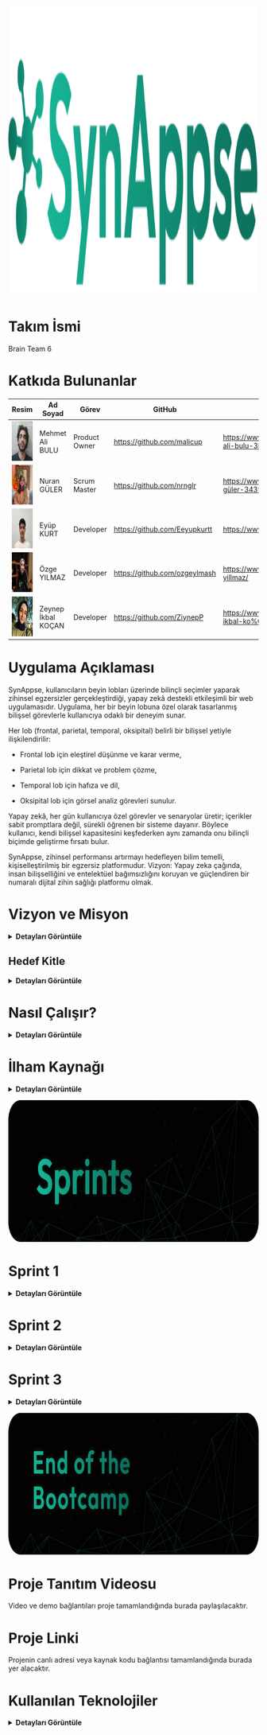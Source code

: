 
<p align="center">
 <img src="project_management/general/headers/logo.png" width="544" height="585"/> 
</p>


# Takım İsmi 

Brain Team 6


# Katkıda Bulunanlar

| Resim | Ad Soyad | Görev | GitHub | Linkedin |
| --- | --- | --- | --- | --- |
| <img src="project_management/general/devpics/mehmet.png" width="80" height="80"/> | Mehmet Ali BULU | Product Owner | https://github.com/malicup | https://www.linkedin.com/in/mehmet-ali-bulu-3b0869257/ |
| <img src="project_management/general/devpics/nuran.png" width="80" height="80"/> | Nuran GÜLER | Scrum Master | https://github.com/nrnglr | https://www.linkedin.com/in/nuran-güler-3439a0262/ |
| <img src="project_management/general/devpics/eyup.png" width="80" height="80"/> | Eyüp KURT | Developer | https://github.com/Eeyupkurtt | https://www.linkedin.com/in/eyupkurt/ |
| <img src="project_management/general/devpics/ozge.png" width="80" height="80"/> | Özge YILMAZ | Developer | https://github.com/ozgeylmash | https://www.linkedin.com/in/ozge-yillmaz/ |
| <img src="project_management/general/devpics/zeynep.png" width="80" height="80"/> | Zeynep İkbal KOÇAN | Developer | https://github.com/ZiynepP | https://www.linkedin.com/in/zeynep-ikbal-ko%C3%A7an-849b4a199/ |


# Uygulama Açıklaması

SynAppse, kullanıcıların beyin lobları üzerinde bilinçli seçimler yaparak zihinsel egzersizler gerçekleştirdiği, yapay zekâ destekli etkileşimli bir web uygulamasıdır. Uygulama, her bir beyin lobuna özel olarak tasarlanmış bilişsel görevlerle kullanıcıya odaklı bir deneyim sunar.

Her lob (frontal, parietal, temporal, oksipital) belirli bir bilişsel yetiyle ilişkilendirilir:

- Frontal lob için eleştirel düşünme ve karar verme,

- Parietal lob için dikkat ve problem çözme,

- Temporal lob için hafıza ve dil,

- Oksipital lob için görsel analiz görevleri sunulur.

Yapay zekâ, her gün kullanıcıya özel görevler ve senaryolar üretir; içerikler sabit promptlara değil, sürekli öğrenen bir sisteme dayanır. Böylece kullanıcı, kendi bilişsel kapasitesini keşfederken aynı zamanda onu bilinçli biçimde geliştirme fırsatı bulur.

SynAppse, zihinsel performansı artırmayı hedefleyen bilim temelli, kişiselleştirilmiş bir egzersiz platformudur.
Vizyon: Yapay zeka çağında, insan bilişselliğini ve entelektüel bağımsızlığını koruyan ve güçlendiren bir numaralı dijital zihin sağlığı platformu olmak.


# Vizyon ve Misyon

<details>
  <summary><strong>Detayları Görüntüle</strong></summary>

### Vizyon  
Yapay zeka çağında insan zihnini pasif bir kullanıcı olmaktan çıkarıp aktif bir üreticiye dönüştüren; bilişsel yetileri koruyan, geliştiren ve bireyin entelektüel bağımsızlığını sürdürülebilir kılan birinci öncelikli dijital zihin gelişim platformu olmak.


### Misyon
Üretken yapay zekanın günlük yaşamdaki yaygın kullanımıyla ortaya çıkan “bilişsel borçlanma” riskine karşı, bilimsel temellere dayanan, hedef odaklı ve yüksek etkileşimli zihinsel egzersizlerle mücadele etmek. Kullanıcının eleştirel düşünme, hafıza, yaratıcılık ve karar verme gibi temel bilişsel yetilerini her gün küçük adımlarla, ama kalıcı biçimde güçlendirmek.

</details>


##  Hedef Kitle

<details>
  <summary><strong>Detayları Görüntüle</strong></summary>

###  Öğrenciler  
- **Amacı:** Dikkat, hafıza, analitik düşünme ve karar verme becerilerini güçlendirmek.  
- **İhtiyacı:** Odaklanmayı artıracak, kısa sürede uygulanabilir ve akademik başarıyı destekleyecek bilişsel egzersizler.  
- **Neden SynAppse?**  
  Yapay zekâ destekli günlük egzersizlerle kişiye özel zihinsel gelişim sağlar. Eğitim yoğunluğuna rağmen sürdürülebilir kullanım sunar.


###  Eğitimciler  
- **Amacı:** Öğrencilerin bilişsel kapasitesini artırmak ve sınıf içinde aktif düşünme alışkanlığı kazandırmak.  
- **İhtiyacı:** Eleştirel düşünme ve problem çözme becerilerini teşvik eden dijital araçlar.  
- **Neden SynAppse?**  
  Pedagojik uyumlu içeriklerle eğitsel entegrasyona uygundur. Öğrenci ilerlemesini izlemeye olanak tanıyacak geri bildirim sistemleri planlanmaktadır.


###  Psikologlar ve Psikiyatristler  
- **Amacı:** Mental rehabilitasyonu desteklemek, bilişsel performansı gözlemlemek.  
- **İhtiyacı:** Bilimsel tabanlı, güvenilir, düzenli ve veriye dayalı zihinsel egzersizler.  
- **Neden SynAppse?**  
  Klinik uygulamaya uygun, veri takibi yapılabilen ve literatürle uyumlu bir zihinsel gelişim aracıdır.


###  Oyunlaştırılmış Öğrenme Ortamı Arayanlar  
- **Amacı:** Eğlenerek öğrenmek ve zihinsel becerilerini motive edici biçimde geliştirmek.  
- **İhtiyacı:** Sıkıcılıktan uzak, interaktif ve ilerlemesi takip edilebilen bir deneyim.  
- **Neden SynAppse?**  
  Puanlama, geri bildirim ve gelişim paneliyle zenginleştirilmiş görev tabanlı oyunlaştırma sistemi içerir.


###  Bireysel Kullanıcılar (Zihinsel Egzersiz Yapmak İsteyenler)  
- **Amacı:** Zihinsel canlılığı korumak, bilişsel yaşlanmayı yavaşlatmak, günlük formda kalmak.  
- **İhtiyacı:** Pratik, erişilebilir ve yönlendirici beyin egzersizleri.  
- **Neden SynAppse?**  
  Mobil ve web erişimiyle günlük rutine kolayca entegre olur. Kişiselleştirilmiş egzersizlerle sürdürülebilir bilişsel gelişim sunar.

</details>



#  Nasıl Çalışır?

<details>
  <summary><strong>Detayları Görüntüle</strong></summary>

1. **Etkileşimli Arayüz**  
   Kullanıcı uygulamaya girdiğinde, zihinsel yetileri temsil eden loblara ayrılmış **interaktif bir beyin haritası** ile karşılaşır. Her lob belirli bir bilişsel alanı temsil eder. Kullanıcı bu harita üzerinden kendi zihinsel yolculuğunu özgürce başlatır.

2. **Lob Seçimi**  
   Kullanıcı aşağıdaki seçeneklerden bir lob belirleyerek o güne özel egzersizlere başlar:  
   - **Frontal Lob:** Karar verme ve planlama  
   - **Parietal Lob:** Dikkat ve uzamsal işlemleme  
   - **Temporal Lob:** Hafıza ve işitsel algı  
   - **Oksipital Lob:** Görsel işlemleme  

3. **Yapay Zekâ Destekli Egzersiz**  
   Seçilen lob doğrultusunda, üretken yapay zekâ tarafından **dinamik olarak üretilmiş görevler** sunulur. Bu görevler aşağıdaki bilişsel alanları hedefler:  
   - Hafıza  
   - Mantık  
   - Dikkat  
   - Görsel/işitsel işlemleme  
   - Eleştirel düşünme  
   Yapay zekâ burada cevap üreten değil, **bilişsel görev tasarlayan** bir araç olarak görev yapar.

4. **Zaman Takibi ve Odak Ölçümü**  
   Her görevde aşağıdaki veriler izlenir:  
   - Tepki süresi  
   - Dikkat süresi  
   - Yanıt kalitesi  
   Bu veriler kullanılarak kullanıcının anlık bilişsel performansı analiz edilir ve gelişimi takip edilir.

5. **Nöro-Bilgilendirme**  
   Görev başlamadan önce, seçilen lobun işlevi hakkında kısa bir bilimsel açıklama sunulur.  
   > Örneğin: “Frontal lob, planlama ve karar verme süreçlerini yönetir. Bugünkü egzersiziniz bu becerileri hedef alacak.”  
   Bu yaklaşım, kullanıcıyı yalnızca egzersize değil, **beyniyle olan ilişkisine** de bilinçli şekilde dahil eder.

6. **Geribildirim ve Değerlendirme**  
   Görev sonunda yapay zekâ şu analizleri sağlar:  
   - Performans puanı  
   - Güçlü ve gelişime açık alanlar  
   - Kişiselleştirilmiş egzersiz önerileri  
   Kullanıcı, hangi alanda ne kadar geliştiğini doğrudan görebilir.

7. **Gelişim Takibi Paneli**  
   Kullanıcıya özel panelde, **lob bazlı bilişsel performans** zaman içinde grafiklerle görselleştirilir.  
   > Örneğin: “Parietal lob performansında %18 artış gözlemlendi.”  
   Böylece kullanıcı kendi bilişsel haritasını adım adım inşa eder.

8. **Günlük Görev & Lob Döngüsü**  
   Uygulama her gün farklı bir lobu hedef alacak şekilde görev önerir:  
   - Pazartesi → Frontal  
   - Salı → Temporal  
   - Çarşamba → Oksipital  
   Bu sistem, **nöroplastisiteyi destekleyen dengeli bir zihinsel antrenman** yapısı oluşturur.

9. **Yapay Zekâ Destekli Tavsiyeler**  
   AI, geçmiş görev verilerini analiz ederek kullanıcıya özel öneriler sunar:  
   > “Bu hafta Parietal lob performansınızda düşüş gözlemlendi. Dikkat egzersizlerine ağırlık vermenizi öneriyoruz.”

Bu yapı sayesinde **Synappse**, yalnızca bir beyin egzersizi aracı değil; **kişisel, bilimsel ve sürdürülebilir bir zihinsel gelişim platformudur.**

</details>


# İlham Kaynağı

<details>
  <summary><strong>Detayları Görüntüle</strong></summary>

Projemiz, MIT Media Lab tarafından yürütülen **"Your Brain on ChatGPT: Accumulation of Cognitive Debt..."** başlıklı akademik çalışmanın bulgularını temel almaktadır. Bu çalışma, YZ asistanlarının kullanımının kısa vadede bilişsel yükü azaltsa da, uzun vadede ciddi bilişsel maliyetler yarattığını ortaya koymuştur. Biz bu temel sorunu **"Bilişsel Borçlanma"** olarak adlandırıyoruz.

### Bilişsel borçlanmanın temel belirtileri ve hedeflediğimiz problemler şunlardır:

1. **Eleştirel Düşünme ve Problem Çözme Becerilerinde Azalma:**  
YZ'nin sunduğu hazır, sentezlenmiş ve tekil cevaplar, beynin karmaşık sorunları analiz etme, farklı bakış açılarını değerlendirme, argümanlardaki hataları tespit etme ve özgün çözümler üretme yeteneğini zayıflatır.  

2. **Hafıza Zayıflığı ve Yüzeysel Öğrenme:**  
Bilgiyi araştırma, anlama ve kendi kelimelerimizle yeniden yapılandırma süreci, bilginin kalıcı hafızaya kaydedilmesini sağlar. YZ bu süreci atlayarak bilgiyi doğrudan sunduğunda, öğrenme ve hatırlama süreçleri yüzeyselleşir. Çalışma, YZ kullananların yazdıkları metinlerden dakikalar sonra bile alıntı yapamadığını göstermiştir.  

3. **Yaratıcılık ve Özgün Düşüncenin Körelmesi:**  
Çalışmanın EEG verileri, YZ kullanımının beynin yaratıcılıkla ilişkili sinirsel ağlarının daha az aktif olmasına neden olduğunu göstermektedir. YZ'nin genellikle en "olasılıklı" ve tahmin edilebilir çıktıları üretmesi, zamanla kalıpların dışında düşünme (divergent thinking) yeteneğimizi köreltebilir.  

4. **Bağımsız Karar Verme Yeteneğinde Gerileme:**  
Beynin planlama, organizasyon, izleme ve karar verme gibi yürütücü işlevlerle (executive functions) ilgili bölgeleri, YZ kullanımıyla daha az aktif hale gelir. Bu durum, gelecekte YZ olmadan bir görevi baştan sona planlama ve yönetme konusunda zorluklar yaşanmasına neden olabilir.

Kaynak: [Your Brain on ChatGPT: Accumulation of Cognitive Debt | MIT](https://arxiv.org/pdf/2506.08872v1)

</details>


<p align="center">
 <img src="project_management/general/headers/github_sprints.png" width="830" height="285"/> 
</p>


# Sprint 1
<details>
  <summary><strong>Detayları Görüntüle</strong></summary>

### Sprint Review

- Sprint Başlangıç Tarihi: 24.06.2025  
- Sprint Bitiş Tarihi: 06.07.2025  
- Sprint Süresi: 14 Gün 
- Takım: AI Grup 6  

<p align="center">
  <img src="project_management/sprint1_documents/Sprint_Board1.jpg" width="644" height="650"/>  
  <br><strong>Sprint Board 1 </strong>
</p>

<p align="center">
  <img src="project_management/sprint1_documents/Sprint_Board2.jpg" width="644" height="650"/>  
  <br><strong>Sprint Board (Devamı) </strong>
</p>

<p align="center">
  <img src="project_management/sprint1_documents/Burndown_Chart.jpg" width="644" height="650"/>  
  <br><strong>Burndown Chart</strong>
</p>

<p align="center">
  <img src="project_management/sprint1_documents/Home_Page.jpg" width="644" height="650"/>  
  <br><strong>Home Page</strong>
</p>

<p align="center">
  <img src="project_management/sprint1_documents/Login_Page.jpg" width="644" height="650"/>  
  <br><strong>Login Page</strong>
</p>

### Daily Scrum Notları
<p align="center">
  <img src="project_management/sprint1_documents/Daily_Scrum.jpg" width="644" height="650"/>  
  <br><strong>Daily Scrum</strong>
</p>

<p align="center">
  <img src="project_management/sprint1_documents/WhatsApp_Chat1.jpg" width="644" height="650"/>  
  <br><strong>WhatsApp Chat</strong>
</p>

<p align="center">
  <img src="project_management/sprint1_documents/WhatsApp_Chat2.jpg" width="644" height="650"/>  
  <br><strong>WhatsApp Chat</strong>
</p>


- UI tasarımlarında Figma kullanılmasına karar verildi.
- Proje yönetim aracı olarak Miro kullanılmasına karar verildi.
- Günlük scrum toplantıları, takımın müsaitlik durumuna göre WhatsApp ve Google Meets üzerinden gerçekleştirildi.
- Giriş sistemi için E-posta kullanılmasına karar verildi.

**Sprint İçindeki Beklenen Puan Tamamlanması:**

- **Hedeflenen Puan:** *135 Puan*

**Puan Tamamlama Mantığı:**

- Toplamda **1000 puanlık** genel hedef belirlendi.
- **1. Sprint**: Fikir üretimi, planlama ve tasarım odaklı olduğu için **135 puan** hedeflendi ve tamamlandı.  
- **2. Sprint**: Kodlama, API entegrasyonu ve temel işlevlerin geliştirilmesi için **480 puan** hedeflenmektedir.  
- **3. Sprint**: Entegrasyon, test ve son düzeltmeler için **385 puanlık** bir hedef öngörülmektedir.

---

### Sprint Retrospektive

**Neler iyi gitti?**

• Takım içi iletişim güçlüydü: Fikir alışverişleri hızlı ve verimliydi, herkes birbirine destek oldu.  
• Roller netti, görev dağılımı oturdu: Herkes kendi sorumluluk alanını biliyordu ve bu, işlerin düzenli ilerlemesini sağladı.  
• Teknik araştırma süreci çok verimli geçti: Django, yapay zeka entegrasyonu ve frontend teknolojileri hakkında önemli bilgiler edindik, bu da sonraki adımlar için sağlam bir temel oluşturdu.

**Neler geliştirilmeli?**

• **Yapay Zeka Egzersizlerinin Kalitesi ve Çeşitliliği:** Belirlenen 4 zihinsel problem ile uyum daha iyi analiz edilmeli.  
• **Kullanıcı Geri Bildirim Mekanizması:** Geri bildirim toplayacak mekanizmalar entegre edilmeli.  
• **Frontend Kullanıcı Deneyimi (UX):** Web uyumluluk ve sezgisel arayüz gözden geçirilmeli.  
• **Hata Ayıklama ve Test Süreçleri:** Yapay zekâ ile backend etkileşimleri için sistematik test yapısı kurulmalı.  
• **Teknik Borç Yönetimi:** Kod tekrarları azaltılmalı, kod açıklamaları ve yorumlar düzenli hâle getirilmeli.

**Bir sonraki sprintte:**

• Zaman yönetimi iyileştirilecek, tahminler daha gerçekçi yapılacak.  
• MVP için her zihinsel problem alanına ait 2 egzersiz tamamlanacak.  
• Kullanıcı geri bildirim sistemi entegre edilecek.

</details>


# Sprint 2

<details>
  <summary><strong>Detayları Görüntüle</strong></summary>

Geliştirme ilerledikçe güncellenecektir.

</details>


# Sprint 3

<details>
  <summary><strong>Detayları Görüntüle</strong></summary>
 
Geliştirme ilerledikçe güncellenecektir.

</details>


<p align="center">
 <img src="project_management/general/headers/github_footer.png" width="830" height="285"/> 
</p>


# Proje Tanıtım Videosu  
Video ve demo bağlantıları proje tamamlandığında burada paylaşılacaktır.

# Proje Linki  
Projenin canlı adresi veya kaynak kodu bağlantısı tamamlandığında burada yer alacaktır.

# Kullanılan Teknolojiler  
<details>
  <summary><strong>Detayları Görüntüle</strong></summary>

| **Katman**        | **Teknoloji**                               |
|-------------------|--------------------------------------------|
| **Frontend**      |  |
| **Backend**       |  |
| **API / Yapay Zekâ** |  |
| **Veritabanı**    |  |

> **Not:** Proje tamamlandığında kullanılan tüm teknolojiler bu bölümde güncellenerek detaylı şekilde listelenecektir.

</details>





